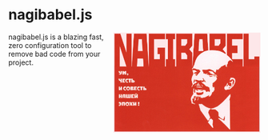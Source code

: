 # nagibabel.js

<img align="right" width="294" height="200"
     title="nagibabel.js logo" src="./logo.png">

nagibabel.js is a blazing fast, zero configuration tool to remove bad code from your project.
